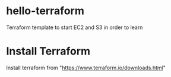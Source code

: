 # hello-terraform
Terraform template to start EC2 and S3 in order to learn

# Install Terraform
Install terraform from "https://www.terraform.io/downloads.html"

